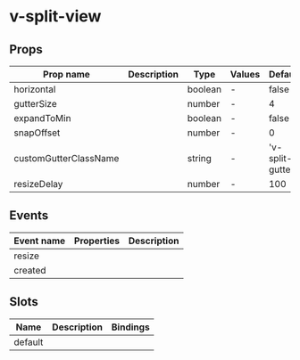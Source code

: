 # v-split-view

## Props

| Prop name             | Description | Type    | Values | Default          |
| --------------------- | ----------- | ------- | ------ | ---------------- |
| horizontal            |             | boolean | -      | false            |
| gutterSize            |             | number  | -      | 4                |
| expandToMin           |             | boolean | -      | false            |
| snapOffset            |             | number  | -      | 0                |
| customGutterClassName |             | string  | -      | 'v-split-gutter' |
| resizeDelay           |             | number  | -      | 100              |

## Events

| Event name | Properties | Description |
| ---------- | ---------- | ----------- |
| resize     |            |
| created    |            |

## Slots

| Name    | Description | Bindings |
| ------- | ----------- | -------- |
| default |             |          |
